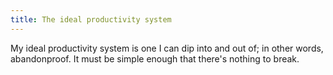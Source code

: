 ```yaml
---
title: The ideal productivity system
---
```


My ideal productivity system is one I can dip into and out of; in other words, abandonproof. It must be simple enough that there's nothing to break.